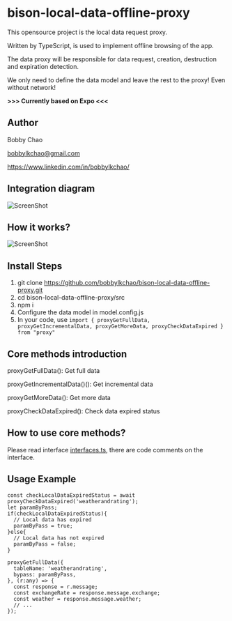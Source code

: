 # bison-local-data-offline-proxy
This opensource project is the local data request proxy.

Written by TypeScript, is used to implement offline browsing of the app.

The data proxy will be responsible for data request, creation, destruction and expiration detection.

We only need to define the data model and leave the rest to the proxy! Even without network!

**>>> Currently based on Expo <<<**

## Author

Bobby Chao

bobbylkchao@gmail.com

https://www.linkedin.com/in/bobbylkchao/

## Integration diagram

![ScreenShot](https://raw.githubusercontent.com/bobbylkchao/bison-local-data-offline-proxy/main/README/1.png)

## How it works?

![ScreenShot](https://raw.githubusercontent.com/bobbylkchao/bison-local-data-offline-proxy/main/README/2.png)

## Install Steps

1. git clone https://github.com/bobbylkchao/bison-local-data-offline-proxy.git
2. cd bison-local-data-offline-proxy/src
3. npm i
4. Configure the data model in model.config.js
5. In your code, use `import { proxyGetFullData, proxyGetIncrementalData, proxyGetMoreData, proxyCheckDataExpired } from "proxy"`

## Core methods introduction

proxyGetFullData(): Get full data

proxyGetIncrementalData()(): Get incremental data

proxyGetMoreData(): Get more data

proxyCheckDataExpired(): Check data expired status

## How to use core methods?

Please read interface [interfaces.ts](https://github.com/bobbylkchao/bison-local-data-offline-proxy/blob/main/src/interfaces.ts), there are code comments on the interface.

## Usage Example

```
const checkLocalDataExpiredStatus = await proxyCheckDataExpired('weatherandrating');
let paramByPass;
if(checkLocalDataExpiredStatus){
  // Local data has expired
  paramByPass = true;
}else{
  // Local data has not expired
  paramByPass = false;
}

proxyGetFullData({
  tableName: 'weatherandrating',
  bypass: paramByPass,
}, (r:any) => {
  const response = r.message;
  const exchangeRate = response.message.exchange;
  const weather = response.message.weather;
  // ... 
});
```
